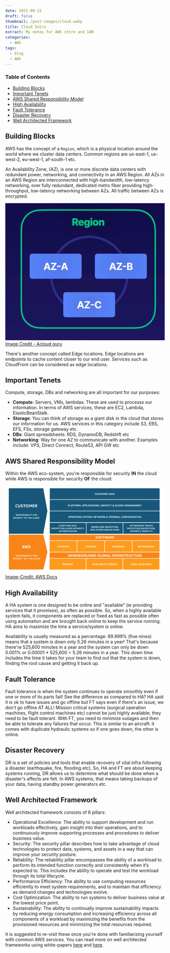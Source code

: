 ```yaml
---
date: 2021-09-22
draft: false
thumbnail: /post-images/cloud.webp
title: Cloud Intro
extract: My notes for AWS intro and IAM
categories:
  - AWS
tags:
  - blog
  - AWS
---
```


### Table of Contents

- [Building Blocks](#building-blocks)
- [Important Tenets](#important-tenets)
- [AWS Shared Responsibility Model](#aws-shared-responsibility-model)
- [High Availability](#high-availability)
- [Fault Tolerance](#fault-tolerance)
- [Disaster Recovery](#disaster-recovery)
- [Well Architected Framework](#well-architected-framework)

## Building Blocks

AWS has the concept of a `Region`, which is a physical location around the world where we cluster data centers. Common regions are us-east-1, us-west-2, eu-west-1, af-south-1 etc.

An Availability Zone, (AZ), is one or more discrete data centers with redundant power, networking, and connectivity in an AWS Region. All AZs in an AWS Region are interconnected with high-bandwidth, low-latency networking, over fully redundant, dedicated metro fiber providing high-throughput, low-latency networking between AZs. All traffic between AZs is encrypted.

![Region-And-AZs](./images/aws/region-and-azs.png)[Image Credit - Acloud guru](https://acloudguru.com/)

There's another concept called Edge locations. Edge locations are endpoints to cache content closer to our end user. Services such as CloudFront can be considered as edge locations.

## Important Tenets

Compute, storage, DBs and networking are all important for our purposes:

- **Compute**: Servers, VMs, lambdas: These are used to processs our information. In terms of AWS services, these are EC2, Lambda, ElasticBeanStalk.
- **Storage**: You can think of storage as a giant disk in the cloud that stores our information for us. AWS services in this category include S3, EBS, EFS, FSx, storage gateway etc.
- **DBs**: Giant spreadsheets: RDS, DynamoDB, Redshift etc
- **Networking**: Way for one AZ to communicate with another. Examples include: VPS, Direct Connect, Route53, API GW etc

## AWS Shared Responsibility Model

Within the AWS eco-system, you're responsible for security **IN** the cloud while AWS is responsible for security **OF** the cloud:

![Shared-Resp-Model](./images/aws/shared-responsibility.jpeg)[Image-Credit: AWS Docs](https://aws.amazon.com/compliance/shared-responsibility-model/)

## High Availability

A HA system is one designed to be online and "available" (ie providing services that it promises), as often as possible. So, when a highly available system fails, it components are replaced or fixed as fast as possible often using automation and are brought back online to keep the service running. HA aims to maximize the time a service/system is online.

Availability is usually measured as a percentage: 99.999% (five nines) means that a system is down only 5.26 minutes in a year! That's because there're 525,600 minutes in a year and the system can only be down 0.001% or 0.00001 \* 525,600 = 5.26 minutes in a year. This down time includes the time it takes for your team to find out that the system is down, finding the root cause and getting it back up.

## Fault Tolerance

Fault tolerance is when the system continues to operate smoothly even if one or more of its parts fail! See the difference as compared to HA? HA said it is ok to have issues and go offline but FT says even if there's an issue, we don't go offline AT ALL! Mission critical systems (surgical operation machines, flight control machines etc) cannot be just highly available; they need to be fault tolerant. With FT, you need to minimize outages and then be able to tolerate any failures that occur. This is similar to an aircraft: it comes with duplicate hydraulic systems so if one goes down, the other is online.

## Disaster Recovery

DR is a set of policies and tools that enable recovery of vital infra following a disaster (earthquake, fire, flooding etc). So, HA and FT are about keeping systems running, DR allows us to determine what should be done when a disaster's affects are felt. In AWS systems, that means taking backups of your data, having standby power generators etc.

## Well Architected Framework

Well architected framework consists of 6 pillars:

- Operational Excellence: The ability to support development and run workloads effectively, gain insight into their operations, and to continuously improve supporting processes and procedures to deliver business value.
- Security: The security pillar describes how to take advantage of cloud technologies to protect data, systems, and assets in a way that can improve your security posture.
- Reliability: The reliability pillar encompasses the ability of a workload to perform its intended function correctly and consistently when it’s expected to. This includes the ability to operate and test the workload through its total lifecycle.
- Performance Efficiency: The ability to use computing resources efficiently to meet system requirements, and to maintain that efficiency as demand changes and technologies evolve.
- Cost Optimization: The ability to run systems to deliver business value at the lowest price point.
- Sustainability: The ability to continually improve sustainability impacts by reducing energy consumption and increasing efficiency across all components of a workload by maximizing the benefits from the provisioned resources and minimizing the total resources required.

It is suggested to re-visit these once you're done with familiarizing yourself with common AWS services.
You can read more on well architected frameworks using white-papers [here](https://aws.amazon.com/whitepapers/?whitepapers-main.sort-by=item.additionalFields.sortDate&whitepapers-main.sort-order=desc&awsf.whitepapers-content-type=*all&awsf.whitepapers-tech-category=*all&awsf.whitepapers-industries=*all&awsf.whitepapers-business-category=*all&awsf.whitepapers-global-methodology=methodology%23well-arch-framework) and [here](https://docs.aws.amazon.com/wellarchitected/latest/framework/welcome.html?did=wp_card&trk=wp_card).
